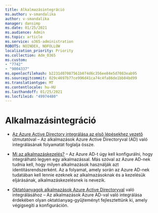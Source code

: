 ```yaml
---
title: Alkalmazásintegráció
ms.author: v-smandalika
author: v-smandalika
manager: dansimp
ms.date: 01/25/2021
ms.audience: Admin
ms.topic: article
ms.service: o365-administration
ROBOTS: NOINDEX, NOFOLLOW
localization_priority: Priority
ms.collection: Adm_O365
ms.custom:
- "7742"
- "9004337"
ms.openlocfilehash: b2231d07087561b074d6c356ee84e5d7083eab95
ms.sourcegitcommit: 029c4697b77ce996d41ca74c4fa86de1bb84bd99
ms.translationtype: MT
ms.contentlocale: hu-HU
ms.lasthandoff: 01/25/2021
ms.locfileid: "49974480"
---
```

# <a name="application--integration"></a>Alkalmazásintegráció

- [Az Azure Active Directory integrálása az első lépésekhez vezető](https://docs.microsoft.com/azure/active-directory/manage-apps/plan-an-application-integration)  útmutatóval – Az alkalmazások Azure Active Directoryval (AD) való integrálásának folyamatát foglalja össze.

- [Mi az alkalmazáskezelés?](https://docs.microsoft.com/azure/active-directory/manage-apps/what-is-application-management)  – Az Azure AD-t úgy kell konfigurálni, hogy integrálható legyen egy alkalmazással. Más szóval az Azure AD-nek tudnia kell, hogy milyen alkalmazások használják azt identitásrendszerként. Az a folyamat, amely során az Azure AD-nek tudatában kell lennie ezeknek az alkalmazásoknak és a kezelésük eljárásának, alkalmazáskezelésnek is nevezik.

- [Oktatóanyagok alkalmazások Azure Active Directoryval](https://docs.microsoft.com/azure/active-directory/saas-apps/tutorial-list)  való integrálásához – Az alkalmazások Azure AD-val való integrálása érdekében olyan oktatóanyag-gyűjteményt fejlesztettünk ki, amely végigsegíti a konfiguráción.

